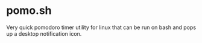 # pomo.sh
Very quick pomodoro timer utility for linux that can be run on bash and pops up a desktop notification icon.
